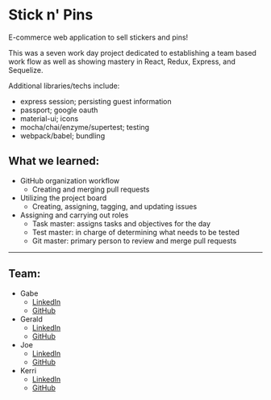 # Stick n' Pins

E-commerce web application to sell stickers and pins!

This was a seven work day project dedicated to establishing a team based work flow as well as showing mastery in React, Redux, Express, and Sequelize.

Additional libraries/techs include:

* express session; persisting guest information
* passport; google oauth
* material-ui; icons
* mocha/chai/enzyme/supertest; testing
* webpack/babel; bundling

## <!-- add a deployment link somewhere here too! -->

## What we learned:

* GitHub organization workflow
  * Creating and merging pull requests
* Utilizing the project board
  * Creating, assigning, tagging, and updating issues
* Assigning and carrying out roles
  * Task master: assigns tasks and objectives for the day
  * Test master: in charge of determining what needs to be tested
  * Git master: primary person to review and merge pull requests

---

## Team:

* Gabe
  * [LinkedIn](https://www.linkedin.com/in/gabesmithp/)
  * [GitHub](https://github.com/gabesmithp)
* Gerald
  * [LinkedIn](https://www.linkedin.com/in/gerald-lou-berzuela/)
  * [GitHub](https://github.com/gberzuela)
* Joe
  * [LinkedIn](https://www.linkedin.com/in/joseph-m-young/)
  * [GitHub](https://github.com/musicjoeyoung)
* Kerri
  * [LinkedIn](https://www.linkedin.com/in/kerriryan11/)
  * [GitHub](https://github.com/kerri-ryan)
